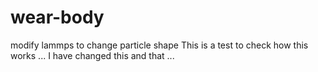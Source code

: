 # wear-body
modify lammps to change particle shape
This is a test to check how this works ... I have changed this and that ...
